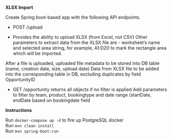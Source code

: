 **XLSX Import**

Create Spring boot-based app with the following API endpoints.
* POST /upload  
- Provides the ability to upload XLSX (from Excel, not CSV)
Other parameters to extract data from the XLSX file are - worksheet’s name and selected area string, for example, A1:D20 to mark the rectangle area which will be imported.

After a file is uploaded, uploaded file metadata to be stored into DB table (name, creation date, size, upload date)
Data from XLSX file to be added into the corresponding table in DB, excluding duplicates by field OpportunityID


* GET /opportunity 
returns all objects if no filter is applied
Add parameters to filter by team, product, bookingtype and date range (startDate, endDate based on bookingdate field 

**Instructions**

Run ```docker-compose up -d``` to fire up PostgreSQL docker \
Run ```mvn clean install``` \
Run ```mvn spring-boot:run``` 

